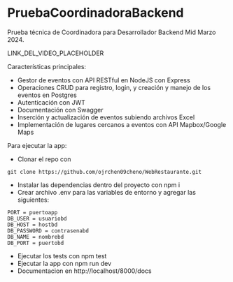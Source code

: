# PruebaCoordinadoraBackend
Prueba técnica de Coordinadora para Desarrollador Backend Mid Marzo 2024. 

LINK_DEL_VIDEO_PLACEHOLDER

Características principales:
- Gestor de eventos con API RESTful en NodeJS con Express
- Operaciones CRUD para registro, login, y creación y manejo de los eventos en Postgres
- Autenticación con JWT
- Documentación con Swagger
- Inserción y actualización de eventos subiendo archivos Excel
- Implementación de lugares cercanos a eventos con API Mapbox/Google Maps
  
Para ejecutar la app:

- Clonar el repo con 
```
git clone https://github.com/ojrchen09cheno/WebRestaurante.git
```
- Instalar las dependencias dentro del proyecto con npm i
- Crear archivo .env para las variables de entorno y agregar las siguientes:
```
PORT = puertoapp
DB_USER = usuariobd
DB_HOST = hostbd
DB_PASSWORD = contrasenabd
DB_NAME = nombrebd
DB_PORT = puertobd
```
- Ejecutar los tests con npm test
- Ejecutar la app con npm run dev
- Documentacion en http://localhost/8000/docs
